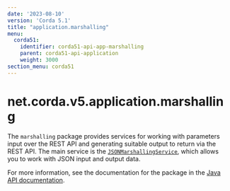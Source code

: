 ```yaml
---
date: '2023-08-10'
version: 'Corda 5.1'
title: "application.marshalling"
menu:
  corda51:
    identifier: corda51-api-app-marshalling
    parent: corda51-api-application
    weight: 3000
section_menu: corda51
---
```

# net.corda.v5.application.marshalling
The `marshalling` package provides services for working with parameters input over the REST API and generating suitable output to return via the REST API. The main service is the <a href="/en/api-ref/corda/corda/{{<version-num>}}/net/corda/v5/application/marshalling/JsonMarshallingService.html" target="_blank">`JSONMarshallingService`</a>, which allows you to work with JSON input and output data.

For more information, see the documentation for the package in the <a href="/en/api-ref/corda/corda/{{<version-num>}}/net/corda/v5/application/marshalling/package-summary.html" target=" blank">Java API documentation</a>.
